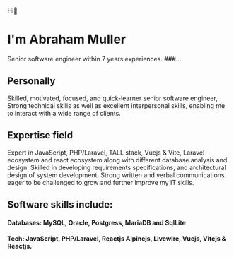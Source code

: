 Hi👋
# I'm Abraham Muller
Senior software engineer within 7 years experiences.
###...

## Personally
Skilled, motivated, focused, and quick-learner senior software engineer, Strong technical skills as well as excellent interpersonal skills, enabling me to interact with a wide range of clients. 

## Expertise field 
Expert in JavaScript, PHP/Laravel, TALL stack, Vuejs & Vite, Laravel ecosystem and react ecosystem along with different database analysis and design. Skilled in developing requirements specifications, and architectural design of system development. Strong written and verbal communications. eager to be challenged to grow and further improve my IT skills.


## Software skills include:
 #### Databases: MySQL, Oracle, Postgress, MariaDB and SqlLite
 #### Tech: JavaScript, PHP/Laravel, Reactjs Alpinejs, Livewire, Vuejs, Vitejs & Reactjs.
